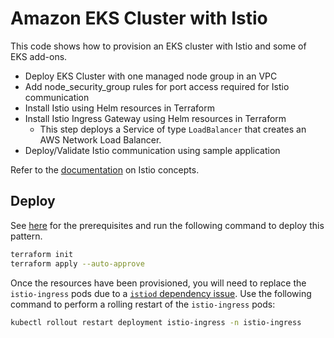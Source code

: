 # Amazon EKS Cluster with Istio

This code shows how to provision an EKS cluster with Istio and some of EKS add-ons.

* Deploy EKS Cluster with one managed node group in an VPC
* Add node_security_group rules for port access required for Istio communication
* Install Istio using Helm resources in Terraform
* Install Istio Ingress Gateway using Helm resources in Terraform
  * This step deploys a Service of type `LoadBalancer` that creates an AWS Network Load Balancer.
* Deploy/Validate Istio communication using sample application

Refer to the [documentation](https://istio.io/latest/docs/concepts/) on Istio
concepts.

## Deploy

See [here](https://aws-ia.github.io/terraform-aws-eks-blueprints/getting-started/#prerequisites) for the prerequisites and run the following command to deploy this pattern.

```sh
terraform init
terraform apply --auto-approve
```

Once the resources have been provisioned, you will need to replace the `istio-ingress` pods due to a [`istiod` dependency issue](https://github.com/istio/istio/issues/35789). Use the following command to perform a rolling restart of the `istio-ingress` pods:

```sh
kubectl rollout restart deployment istio-ingress -n istio-ingress
```
